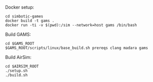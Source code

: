 
Docker setup:
```
cd simbotic-games
docker build -t gams .
docker run -ti -v $(pwd):/sim --network=host gams /bin/bash
```

Build GAMS:
```
cd $GAMS_ROOT
$GAMS_ROOT/scripts/linux/base_build.sh prereqs clang madara gams
```

Build AirSim:
```
cd $AIRSIM_ROOT
./setup.sh
./build.sh
```
